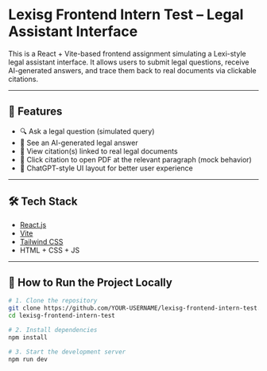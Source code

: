 # Lexisg Frontend Intern Test – Legal Assistant Interface

This is a React + Vite-based frontend assignment simulating a Lexi-style legal assistant interface. It allows users to submit legal questions, receive AI-generated answers, and trace them back to real documents via clickable citations.

---

## 🚀 Features

- 🔍 Ask a legal question (simulated query)
- 🤖 See an AI-generated legal answer
- 📄 View citation(s) linked to real legal documents
- 🧭 Click citation to open PDF at the relevant paragraph (mock behavior)
- 💬 ChatGPT-style UI layout for better user experience

---

## 🛠 Tech Stack

- [React.js](https://reactjs.org/)
- [Vite](https://vitejs.dev/)
- [Tailwind CSS](https://tailwindcss.com/)
- HTML + CSS + JS

---

## 🧪 How to Run the Project Locally

```bash
# 1. Clone the repository
git clone https://github.com/YOUR-USERNAME/lexisg-frontend-intern-test.git
cd lexisg-frontend-intern-test

# 2. Install dependencies
npm install

# 3. Start the development server
npm run dev
